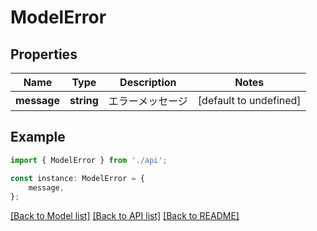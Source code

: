 # ModelError


## Properties

Name | Type | Description | Notes
------------ | ------------- | ------------- | -------------
**message** | **string** | エラーメッセージ | [default to undefined]

## Example

```typescript
import { ModelError } from './api';

const instance: ModelError = {
    message,
};
```

[[Back to Model list]](../README.md#documentation-for-models) [[Back to API list]](../README.md#documentation-for-api-endpoints) [[Back to README]](../README.md)
